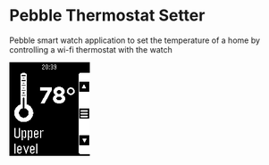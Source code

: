 Pebble Thermostat Setter
========================

Pebble smart watch application to set the temperature of a home by controlling a wi-fi thermostat with the watch

![Pebble Application screenshot](https://raw.githubusercontent.com/jose-troche/Documentation/master/PebbleThermostatSetter/app-screenshot.png)
